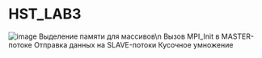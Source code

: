 # HST_LAB3
![image](https://user-images.githubusercontent.com/90069453/208134481-367e897d-316d-428d-b5f4-12e196dcc41b.png)
Выделение памяти для массивов\n
Вызов MPI_Init в MASTER-потоке
Отправка данных на SLAVE-потоки 
Кусочное умножение
